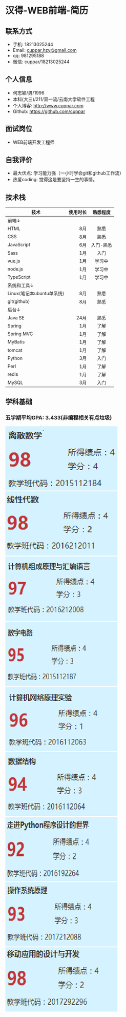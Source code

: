 # 汉得-WEB前端-简历

## 联系方式

- 手机: 18213025244
- Email: cuppar.hzy@gmail.com
- qq: 981295188
- 微信: cuppar/18213025244

## 个人信息

- 何志颖/男/1996
- 本科(大三)/211/双一流/云南大学软件工程
- 个人博客: http://www.cuppar.com
- Github: https://github.com/cuppar

## 面试岗位

- WEB前端开发工程师

## 自我评价

- 最大优点: 学习能力强（一小时学会git和github工作流）
- 热爱coding: 觉得这是要坚持一生的事情。

## 技术栈

| 技术        | 使用时长 | 熟悉程度 |
| --------   | -----:  | :----: |
|前端↓|
| HTML    |  8月   |  熟悉   |
| CSS     |  8月   |  熟悉   |
| JavaScript |  6月   |  入门-熟悉   |
| Sass | 1月 | 入门 |
| vue.js |  1月   |  学习中  |
| node.js |  1月   |  学习中  |
| TypeScript |  1月   |  学习中  |
| 系统和工具↓ |
| Linux(笔记本ubuntu单系统)|  8月   |  熟悉   |
| git(github) |  8月  |  熟悉  |
| 后台↓ |
| Java SE  |  24月   |  熟悉   |
| Spring   |   1月   |  了解   |
| Spring MVC  |  1月 |  了解   |
| MyBatis     |  1月 |  了解   |
| tomcat      |  1月 |  了解   |
| Python      |  3月 |  入门   |
| Perl        |  1月 |  了解   |
| redis       |  1月 |  了解   |
| MySQL       |  3月 |  入门   |

## 学科基础

### 五学期平均GPA: 3.433(非编程相关有点垃圾)

![](images/lssx.png)
![](images/xxds.png)
![](images/hb.png)
![](images/szdl.png)
![](images/jsjwl.png)
![](images/sjjg.png)
![](images/python.png)
![](images/os.png)
![](images/ydyy.png)